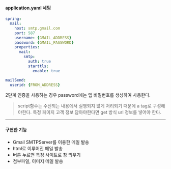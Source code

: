 #### application.yaml 세팅

```yaml
spring:
  mail:
    host: smtp.gmail.com
    port: 587
    username: {GMAIL_ADDRESS}
    password: {GMAIL_PASSWORD}
    properties:
      mail:
        smtp:
          auth: true
          starttls:
            enable: true

mailSend:
  userid: {FROM_ADDRESS}
```
2단계 인증을 사용하는 경우
password에는 앱 비밀번호를 생성하여 사용한다. 

>script함수는 수신되는 내용에서 실행되지 않게 처리되기 때문에 a tag로 구성해야한다.
특정 페이지 고객 정보 담아야한다면 get 방식 url 정보를 넣어야 한다.

---

#### 구현한 기능 
- Gmail SMTPServer를 이용한 메일 발송
- html로 이루어진 메일 발송 
- 버튼 누르면 특정 사이트로 창 띄우기
- 첨부파일, 이미지 메일 발송 